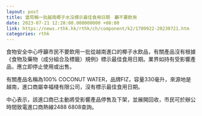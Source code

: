 ```yaml
---
layout: post
title: 當局稱一批越南椰子水沒標示最佳食用日期　籲不要飲用
date: 2023-07-21 12:28:08.000000000 +08:00
link: https://news.rthk.hk/rthk/ch/component/k2/1709922-20230721.htm
categories: rthk
---
```


食物安全中心呼籲市民不要飲用一批從越南進口的椰子水飲品，有關產品沒有根據《食物及藥物（成分組合及標籤）規例》標示最佳食用日期。業界如持有受影響產品，應立即停止使用或出售。

有關產品名稱為100% COCONUT WATER，品牌FIZ，容量330毫升，來源地是越南，進口商屬幸福棧有限公司，沒有標示最佳食用日期。

中心表示，該進口商已主動將受影響產品停售及下架，並展開回收，市民可於辦公時間致電進口商熱線2488 6808查詢。
